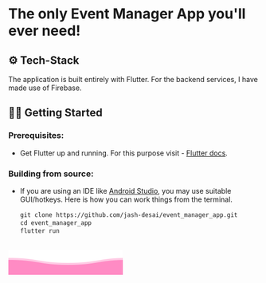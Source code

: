 # The only Event Manager App you'll ever need!
## ⚙️ Tech-Stack
The application is built entirely with Flutter. For the backend services, I have made use of Firebase.

## 🏃🏻 Getting Started
### Prerequisites:
* Get Flutter up and running. For this purpose visit - [Flutter docs](https://flutter.dev/docs/get-started/install).

### Building from source:
* If you are using an IDE like [Android Studio](https://developer.android.com/studio), you may use suitable GUI/hotkeys. Here is how you can work things from the terminal.

    ```
    git clone https://github.com/jash-desai/event_manager_app.git
    cd event_manager_app
    flutter run
    ```
</br>
<img src = "https://raw.githubusercontent.com/jash-desai/jash-desai/main/bottom-footer.svg">
